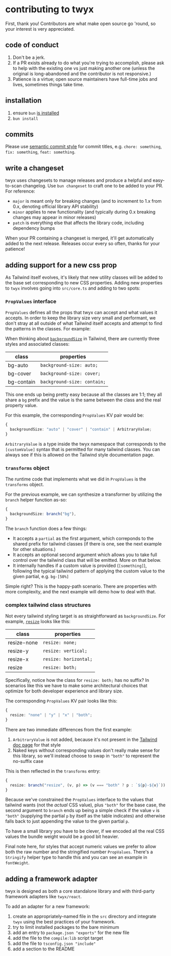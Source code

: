 # contributing to twyx

First, thank you! Contributors are what make open source go 'round, so your interest is very appreciated.

## code of conduct

1. Don't be a jerk.
2. If a PR exists already to do what you're trying to accomplish, please ask to help with the existing one vs just making another one (unless the original is long-abandoned and the contributor is not responsive.)
3. Patience is a virtue; open source maintainers have full-time jobs and lives, sometimes things take time.

## installation

1. ensure `bun` [is installed](https://bun.sh/)
2. `bun install`

## commits

Please use [semantic commit style](https://gist.github.com/joshbuchea/6f47e86d2510bce28f8e7f42ae84c716) for commit titles, e.g. `chore: something`, `fix: something`, `feat: something`.

## write a changeset

twyx uses changesets to manage releases and produce a helpful and easy-to-scan changelog. Use `bun changeset` to craft one to be added to your PR. For reference:

- `major` is meant only for breaking changes (and to increment to 1.x from 0.x, denoting official library API stability)
- `minor` applies to new functionality (and typically during 0.x breaking changes may appear in minor releases)
- `patch` is everything else that affects the library code, including dependency bumps

When your PR containing a changeset is merged, it'll get automatically added to the next release. Releases occur every so often, thanks for your patience!

## adding support for a new css prop

As Tailwind itself evolves, it's likely that new utility classes will be added to the base set corresponding to new CSS properties. Adding new properties to `twyx` involves going into `src/core.ts` and adding to two spots:

### `PropValues` interface

`PropValues` defines all the props that twyx can accept and what values it accepts. In order to keep the library size very small and performant, we don't stray at all outside of what Tailwind itself accepts and attempt to find the patterns in the classes. For example:

When thinking about [`backgroundSize`](https://tailwindcss.com/docs/background-size) in Tailwind, there are currently three styles and associated classes:

| class      | properties                  |
| ---------- | --------------------------- |
| bg-auto    | `background-size: auto;`    |
| bg-cover   | `background-size: cover;`   |
| bg-contain | `background-size: contain;` |

This one ends up being pretty easy because all the classes are 1:1; they all share a `bg` prefix and the value is the same between the class and the real property value.

For this example, the corresponding `PropValues` KV pair would be:

```ts
{
  backgroundSize: "auto" | "cover" | "contain" | ArbitraryValue;
}
```

`ArbitraryValue` is a type inside the twyx namespace that corresponds to the `[customValue]` syntax that is permitted for many tailwind classes. You can always see if this is allowed on the Tailwind style documentation page.

### `transforms` object

The runtime code that implements what we did in `PropValues` is the `transforms` object.

For the previous example, we can synthesize a transformer by utilizing the `branch` helper function as-so:

```ts
{
  backgroundSize: branch("bg"),
}
```

The `branch` function does a few things:

- It accepts a `partial` as the first argument, which correponds to the shared prefix for tailwind classes (if there is one, see the next example for other situations.)
- It accepts an optional second argument which allows you to take full control over the tailwind class that will be emitted. More on that below.
- It internally handles if a custom value is provided (`[something]`), following the typical tailwind pattern of applying the custom value to the given partial, e.g. `bg-[50%]`

Simple right? This is the happy-path scenario. There are properties with more complexity, and the next example will demo how to deal with that.

### complex tailwind class structures

Not every tailwind styling target is as straightforward as `backgroundSize`. For example, [`resize`](https://tailwindcss.com/docs/resize) looks like this:

| class       | properties            |
| ----------- | --------------------- |
| resize-none | `resize: none;`       |
| resize-y    | `resize: vertical;`   |
| resize-x    | `resize: horizontal;` |
| resize      | `resize: both;`       |

Specifically, notice how the class for `resize: both;` has no suffix? In scenarios like this we have to make some architectural choices that optimize for both developer experience and library size.

The corresponding `PropValues` KV pair looks like this:

```ts
{
  resize: "none" | "y" | "x" | "both";
}
```

There are two immediate differences from the first example:

1. `ArbitraryValue` is not added, because it's not present in the [Tailwind doc page](https://tailwindcss.com/docs/resize) for that style
2. Naked keys without corresponding values don't really make sense for this library, so we'll instead choose to swap in `"both"` to represent the no-suffix case

This is then reflected in the `transforms` entry:

```ts
{
  resize: branch("resize", (v, p) => (v === "both" ? p : `${p}-${v}`)),
}
```

Because we've constrained the `PropValues` interface to the values that tailwind wants (not the _actual_ CSS value), plus `"both"` for the base case, the second argument to `branch` ends up being a simple check if the value `v` is `"both"` (supplying the partial `p` by itself as the table indicates) and otherwise falls back to just appending the value to the given partial `p`.

To have a small library you have to be clever, if we encoded all the real CSS values the bundle weight would be a good bit heavier.

Final note here, for styles that accept numeric values we prefer to allow both the raw number and the stringified number `PropValues`. There's a `Stringify` helper type to handle this and you can see an example in `fontWeight`.

## adding a framework adapter

twyx is designed as both a core standalone library and with third-party framework adapters like `twyx/react`.

To add an adapter for a new framework:

1. create an appropriately-named file in the `src` directory and integrate `twyx` using the best practices of your framework.
2. try to limit installed packages to the bare minimum
3. add an entry to `package.json "exports"` for the new file
4. add the file to the `compile:lib` script target
5. add the file to `tsconfig.json "include"`
6. add a section to the README
